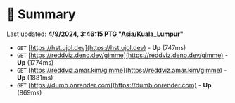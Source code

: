 # 📖 Summary
Last updated: **4/9/2024, 3:46:15 PTG "Asia/Kuala_Lumpur"**

- `GET` [https://hst.ujol.dev](https://hst.ujol.dev) - **Up** (747ms)
- `GET` [https://reddviz.deno.dev/gimme](https://reddviz.deno.dev/gimme) - **Up** (1774ms)
- `GET` [https://reddviz.amar.kim/gimme](https://reddviz.amar.kim/gimme) - **Up** (1881ms)
- `GET` [https://dumb.onrender.com](https://dumb.onrender.com) - **Up** (869ms)
